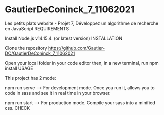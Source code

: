 # GautierDeConinck_7_11062021

Les petits plats website - Projet 7, Développez un algorithme de recherche en JavaScript
REQUIREMENTS

Install Node.js v14.15.4. (or latest version)
INSTALLATION

Clone the repository https://github.com/Gautier-DC/GautierDeConinck_7_11062021

Open your local folder in your code editor then, in a new terminal, run npm install
USAGE

This project has 2 mode:

npm run serve --> For development mode. Once you run it, allows you to code in sass and see it in real time in your browser.

npm run start --> For production mode. Compile your sass into a minified css.
CHECK
